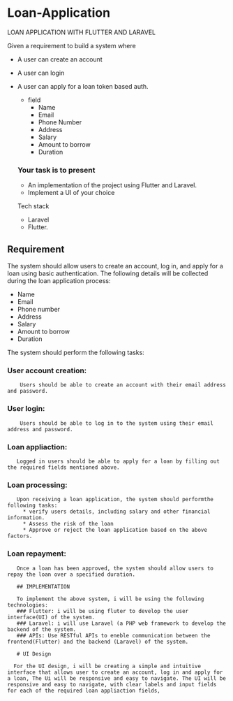 # Loan-Application
LOAN APPLICATION WITH FLUTTER AND LARAVEL

Given a requirement to build a system where 

* A user can create an account
* A user can login
* A user can apply for a loan token based auth.
   * field
     * Name 
     * Email
     * Phone Number
     * Address 
     * Salary 
     * Amount to borrow
     * Duration
     
     
  ### Your task is to present
    * An implementation of the project using Flutter and Laravel.
    * Implement a UI of your choice
    
    Tech stack
    
    * Laravel 
    * Flutter.


## Requirement
  The system should allow users to create an account, log in, and apply for a loan using basic authentication. The following details will be collected during the loan application process:
  
 * Name
 * Email
 * Phone number
 * Address
 * Salary
 * Amount to borrow
 * Duration

The system should perform the following tasks:

### User account creation: 
        Users should be able to create an account with their email address and password.
### User login: 
        Users should be able to log in to the system using their email address and password.
### Loan appliaction:
       Logged in users should be able to apply for a loan by filling out the required fields mentioned above.
### Loan processing: 
       Upon receiving a loan application, the system should performthe following tasks:
         * verify users details, including salary and other financial information.
         * Assess the risk of the loan
         * Approve or reject the loan application based on the above factors.
         
### Loan repayment: 
       Once a loan has been approved, the system should allow users to repay the loan over a specified duration.
       
       ## IMPLEMENTATION
       
       To implement the above system, i will be using the following technologies:
       ### Flutter: i will be using fluter to develop the user interface(UI) of the system.
       ### Laravel: i will use Laravel (a PHP web framework to develop the backend of the system.
       ### APIs: Use RESTful APIs to eneble communication between the frontend(Flutter) and the backend (Laravel) of the system.
       
       # UI Design 
       
      For the UI design, i will be creating a simple and intuitive interface that allows user to create an account, log in and apply for a loan, The Ui will be responsive and easy to navigate. The UI will be responsive and easy to navigate, with clear labels and input fields for each of the required loan appliaction fields,
       
       
